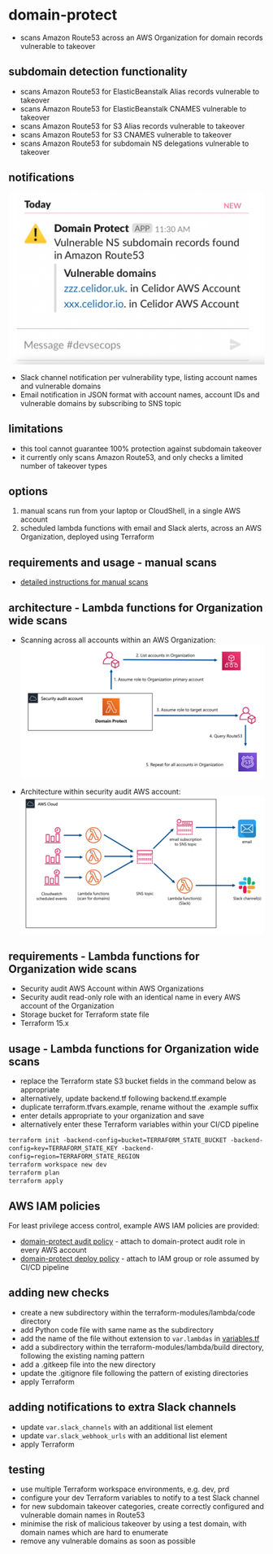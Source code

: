 # domain-protect
* scans Amazon Route53 across an AWS Organization for domain records vulnerable to takeover

## subdomain detection functionality
* scans Amazon Route53 for ElasticBeanstalk Alias records vulnerable to takeover
* scans Amazon Route53 for ElasticBeanstalk CNAMES vulnerable to takeover
* scans Amazon Route53 for S3 Alias records vulnerable to takeover
* scans Amazon Route53 for S3 CNAMES vulnerable to takeover
* scans Amazon Route53 for subdomain NS delegations vulnerable to takeover

## notifications

![Alt text](slack-ns.png?raw=true "Slack notification")

* Slack channel notification per vulnerability type, listing account names and vulnerable domains
* Email notification in JSON format with account names, account IDs and vulnerable domains by subscribing to SNS topic

## limitations
* this tool cannot guarantee 100% protection against subdomain takeover
* it currently only scans Amazon Route53, and only checks a limited number of takeover types

## options
1. manual scans run from your laptop or CloudShell, in a single AWS account
2. scheduled lambda functions with email and Slack alerts, across an AWS Organization, deployed using Terraform

## requirements and usage - manual scans
* [detailed instructions for manual scans](manual-scans/README.md)

## architecture - Lambda functions for Organization wide scans
* Scanning across all accounts within an AWS Organization:
![Alt text](multi-account.png?raw=true "Multi account setup")
  
* Architecture within security audit AWS account:
![Alt text](domain-protect.png?raw=true "Domain Protect architecture")

## requirements - Lambda functions for Organization wide scans
* Security audit AWS Account within AWS Organizations
* Security audit read-only role with an identical name in every AWS account of the Organization
* Storage bucket for Terraform state file  
* Terraform 15.x

## usage - Lambda functions for Organization wide scans
* replace the Terraform state S3 bucket fields in the command below as appropriate
* alternatively, update backend.tf following backend.tf.example
* duplicate terraform.tfvars.example, rename without the .example suffix
* enter details appropriate to your organization and save
* alternatively enter these Terraform variables within your CI/CD pipeline

```
terraform init -backend-config=bucket=TERRAFORM_STATE_BUCKET -backend-config=key=TERRAFORM_STATE_KEY -backend-config=region=TERRAFORM_STATE_REGION
terraform workspace new dev
terraform plan
terraform apply
```

## AWS IAM policies
For least privilege access control, example AWS IAM policies are provided:
* [domain-protect audit policy](aws-iam-policies/domain-protect-audit.json) - attach to domain-protect audit role in every AWS account
* [domain-protect deploy policy](aws-iam-policies/domain-protect-deploy.json) - attach to IAM group or role assumed by CI/CD pipeline

## adding new checks
* create a new subdirectory within the terraform-modules/lambda/code directory
* add Python code file with same name as the subdirectory
* add the name of the file without extension to ```var.lambdas``` in [variables.tf](variables.tf)
* add a subdirectory within the terraform-modules/lambda/build directory, following the existing naming pattern
* add a .gitkeep file into the new directory
* update the .gitignore file following the pattern of existing directories  
* apply Terraform

## adding notifications to extra Slack channels
* update ```var.slack_channels``` with an additional list element
* update ```var.slack_webhook_urls``` with an additional list element
* apply Terraform

## testing
* use multiple Terraform workspace environments, e.g. dev, prd
* configure your dev Terraform variables to notify to a test Slack channel
* for new subdomain takeover categories, create correctly configured and vulnerable domain names in Route53
* minimise the risk of malicious takeover by using a test domain, with domain names which are hard to enumerate
* remove any vulnerable domains as soon as possible

